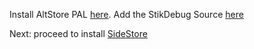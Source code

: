 Install AltStore PAL [here](https://altstore.io/download).
Add the StikDebug Source [here](https://intradeus.github.io/http-protocol-redirector?r=altstore://source?url=https://StikDebug.xyz/apps.json)

Next:
proceed to install [SideStore](./sidestore.md)
